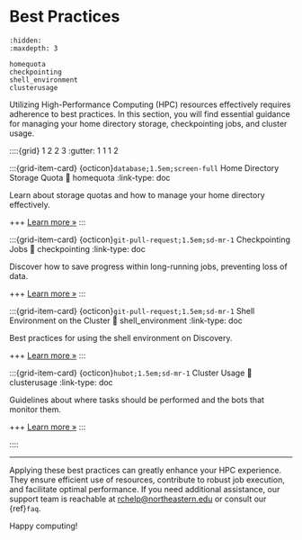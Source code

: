 # Best Practices

```{toctree}
:hidden:
:maxdepth: 3

homequota
checkpointing
shell_environment
clusterusage
```

Utilizing High-Performance Computing (HPC) resources effectively requires adherence to best practices. In this section, you will find essential guidance for managing your home directory storage, checkpointing jobs, and cluster usage.

::::{grid} 1 2 2 3
:gutter: 1 1 1 2

:::{grid-item-card} {octicon}`database;1.5em;screen-full` Home Directory Storage Quota
:link: homequota
:link-type: doc

Learn about storage quotas and how to manage your home directory effectively.

+++
[Learn more »](homequota)
:::

:::{grid-item-card} {octicon}`git-pull-request;1.5em;sd-mr-1` Checkpointing Jobs
:link: checkpointing
:link-type: doc

Discover how to save progress within long-running jobs, preventing loss of data.

+++
[Learn more »](checkpointing)
:::

:::{grid-item-card} {octicon}`git-pull-request;1.5em;sd-mr-1` Shell Environment on the Cluster
:link: shell_environment
:link-type: doc

Best practices for using the shell environment on Discovery.

+++
[Learn more »](shell_environment)
:::

:::{grid-item-card} {octicon}`hubot;1.5em;sd-mr-1` Cluster Usage
:link: clusterusage
:link-type: doc

Guidelines about where tasks should be performed and the bots that monitor them.

+++
[Learn more »](clusterusage)
:::

::::

---

Applying these best practices can greatly enhance your HPC experience. They ensure efficient use of resources, contribute to robust job execution, and facilitate optimal performance. If you need additional assistance, our support team is reachable at <rchelp@northeastern.edu> or consult our {ref}`faq`.

Happy computing!
